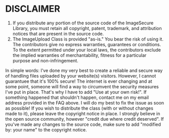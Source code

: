 # DISCLAIMER

1) If you distribute any portion of the source code of the ImageSecure Library, you must retain all copyright, patent, trademark, and attribution notices that are present in the source code.
2) The ImageUpload Class is provided "as-is." You bear the risk of using it. The contributors give no express warranties, guarantees or conditions. To the extent permitted under your local laws, the contributors exclude the implied warranties of merchantability, fitness for a particular purpose and non-infringement.

In simple words: I've done my very best to create a reliable and secure way of handling files uploaded by your website(s) visitors. However, I cannot guarantuee that it's 100% secure! The internet is ever changing and at some point, someone will find a way to circumvent the security measures I've put in place. That's why I have to add "Use at your own risk!". If something happened that shouldn't happen, contact me on my email address provided in the FAQ above. I will do my best to fix the issue as soon as possible!
If you wish to distribute the class (with or without changes made to it), please leave the copyright notice in place. I strongly believe in the open source community, however "credit due where credit deserved". If you've made any changes to the source code, make sure to add "modified by: your name" to the copyright notice.
